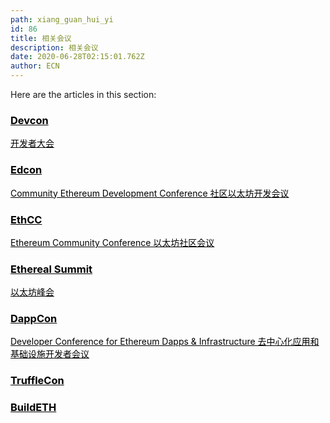 ```yaml
---
path: xiang_guan_hui_yi
id: 86
title: 相关会议
description: 相关会议
date: 2020-06-28T02:15:01.762Z
author: ECN
---
```


Here are the articles in this section:

<div class="linkbox">
<a  href="/devcon" style="color: black">
   <h3>
   <strong>
Devcon
   </strong>
   </h3> 
      <span>
开发者大会
   </span>
</a>
</div>


<div class="linkbox">
<a  href="/edcon" style="color: black">
   <h3>
   <strong>
Edcon
   </strong>
   </h3> 
      <span>
Community Ethereum Development Conference 社区以太坊开发会议
   </span>
</a>
</div>

<div class="linkbox">
<a  href="/ethereum_community_conference" style="color: black">
   <h3>
   <strong>
EthCC
   </strong>
   </h3> 
      <span>
Ethereum Community Conference 以太坊社区会议
   </span>
</a>
</div>

<div class="linkbox">
<a  href="/ethereal_summit" style="color: black">
   <h3>
   <strong>
Ethereal Summit
   </strong>
   </h3> 
      <span>
以太坊峰会
   </span>
</a>
</div>

<div class="linkbox">
<a  href="dappcon" style="color: black">
   <h3>
   <strong>
DappCon
   </strong>
   </h3> 
      <span>
Developer Conference for Ethereum Dapps & Infrastructure 去中心化应用和基础设施开发者会议
   </span>
</a>
</div>

<div class="linkbox">
<a  href="trufflecon" style="color: black">
   <h3>
   <strong>
TruffleCon
   </strong>
   </h3> 
</a>
</div>


<div class="linkbox">
<a  href="buildeth" style="color: black">
   <h3>
   <strong>
BuildETH
   </strong>
   </h3> 
</a>
</div>

